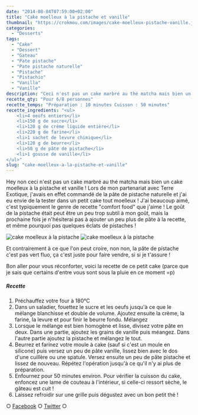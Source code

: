 ```yaml
---
date: "2014-08-04T07:59:00+02:00"
title: "Cake moelleux à la pistache et vanille"
thumbnail: "https://crokmou.com/images/cake-moelleux-pistache-vanille.jpg"
categories:
  - "Desserts"
tags:
  - "Cake"
  - "Dessert"
  - "Gateau"
  - "Pate pistache"
  - "Pate pistache naturelle"
  - "Pistache"
  - "Pistachio"
  - "Vanilla"
  - "Vanille"
description: "Ceci n'est pas un cake marbré au thé matcha mais bien un cake moelleux à la pistache et vanille ! J'avais commandé de la pâte de pistache naturelle..."
recette_qty: "Pour 6/8 personnes"
recette_temps: "Préparation : 10 minutes Cuisson : 50 minutes"
recette_ingredients: "<ul>
	<li>4 oeufs entiers</li>
	<li>150 g de sucre</li>
	<li>120 g de crème liquide entière</li>
	<li>220 g de farine</li>
	<li>1 sachet de levure chimique</li>
	<li>120 g de beurre</li>
	<li>50 g de pâte de pistache</li>
	<li>1 gousse de vanille</li>
</ul>"
slug: "cake-moelleux-a-la-pistache-et-vanille"
---
```


Hey non ceci n'est pas un cake marbré au thé matcha mais bien un cake moelleux à la pistache et vanille ! Lors de mon partenariat avec Terre Exotique, j'avais en effet commandé de la pâte de pistache naturelle et j'ai eu envie de la tester dans un petit cake tout moelleux ! J'ai beaucoup aimé, c'est typiquement le genre de recette "comfort food" que j'aime ! Le goût de la pistache était peut être un peu trop subtil à mon goût, mais la prochaine fois je n'hésiterai pas à ajouter un peu plus de pâte à la recette, et même pourquoi pas quelques éclats de pistaches !

![cake moelleux à la pistache](https://crokmou.com/images/cake-moelleux-pistache-vanille-2.jpg) ![cake moelleux à la pistache](https://crokmou.com/images/cake-moelleux-pistache-vanille-1.jpg)

Et contrairement à ce que l'on peut croire, non non, la pâte de pistache c'est pas vert fluo, ça c'est juste pour faire vendre, si si je t'assure !

Bon aller pour vous réconforter, voici la recette de ce petit cake (parce que je sais que certains d'entre vous sont sous la pluie en ce moment =p)

##### Recette

1.  Préchauffez votre four à 180°C
2.  Dans un saladier, fouettez le sucre et les oeufs jusqu'à ce que le mélange blanchisse et double de volume. Ajoutez ensuite la crème, la farine, la levure et pour finir le beurre fondu. Mélangez
3.  Lorsque le mélange est bien homogène et lisse, divisez votre pâte en deux. Dans une partie, ajoutez les grains de vanille puis méangez. Dans l'autre partie ajoutez la pistache et mélangez le tout.
4.  Beurrez et farinez votre moule à cake (sauf si c'est un moule en silicone) puis versez un peu de pâte vanille, lissez bien avec le dos d'une cuillère ou une spatule. Versez ensuite un peu de pâte pistache et lissez de nouveau. Répétez l'opération jusqu'à ce qu'il n'y ai plus de préparation.
5.  Enfournez pour 50 minutes environ. Pour vérifier la cuisson du cake, enfoncez une lame de couteau à l'intérieur, si celle-ci ressort sèche, le gâteau est cuit !
6.  Laissez refroidir sur une grille puis dégustez avec un bon petit thé !

○ [Facebook](https://www.facebook.com/crokmou.blog) ○ [Twitter](https://twitter.com/Crokmou) ○